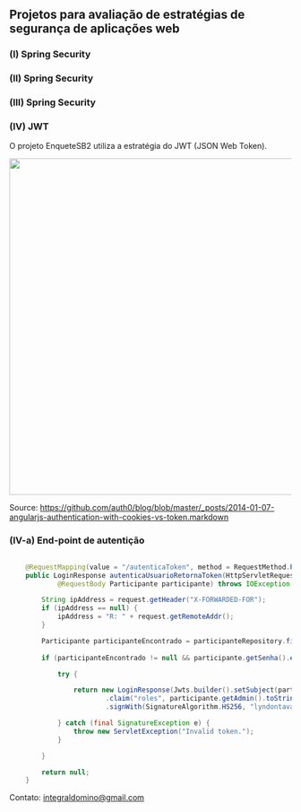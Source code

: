 ﻿## Projetos para avaliação de estratégias de segurança de aplicações web

### (I) Spring Security 

### (II) Spring Security

### (III) Spring Security 

### (IV) JWT

O projeto EnqueteSB2 utiliza a estratégia do JWT (JSON Web Token). 

<p align="center">
<img src="https://camo.githubusercontent.com/7a5f442d1c4a49fb1e0a97625be8694aad2026b5/68747470733a2f2f646c2e64726f70626f7875736572636f6e74656e742e636f6d2f752f32313636353130352f636f6f6b69652d746f6b656e2d617574682e706e67" width="600">
</p>

Source: https://github.com/auth0/blog/blob/master/_posts/2014-01-07-angularjs-authentication-with-cookies-vs-token.markdown

### (IV-a) End-point de autentição 

```java

	@RequestMapping(value = "/autenticaToken", method = RequestMethod.POST)
	public LoginResponse autenticaUsuarioRetornaToken(HttpServletRequest request,
			@RequestBody Participante participante) throws IOException, ServletException {

		String ipAddress = request.getHeader("X-FORWARDED-FOR");
		if (ipAddress == null) {
			ipAddress = "R: " + request.getRemoteAddr();
		}

		Participante participanteEncontrado = participanteRepository.findByNomeIgnoreCase(participante.getNome());
		
		if (participanteEncontrado != null && participante.getSenha().equals(participanteEncontrado.getSenha()) ) {

			try {

				return new LoginResponse(Jwts.builder().setSubject(participante.getNome())
						.claim("roles", participante.getAdmin().toString()).setIssuedAt(new Date())
						.signWith(SignatureAlgorithm.HS256, "lyndontavares").compact());

			} catch (final SignatureException e) {
				throw new ServletException("Invalid token.");
			}

		}

		return null;
	}

```

Contato: integraldomino@gmail.com
